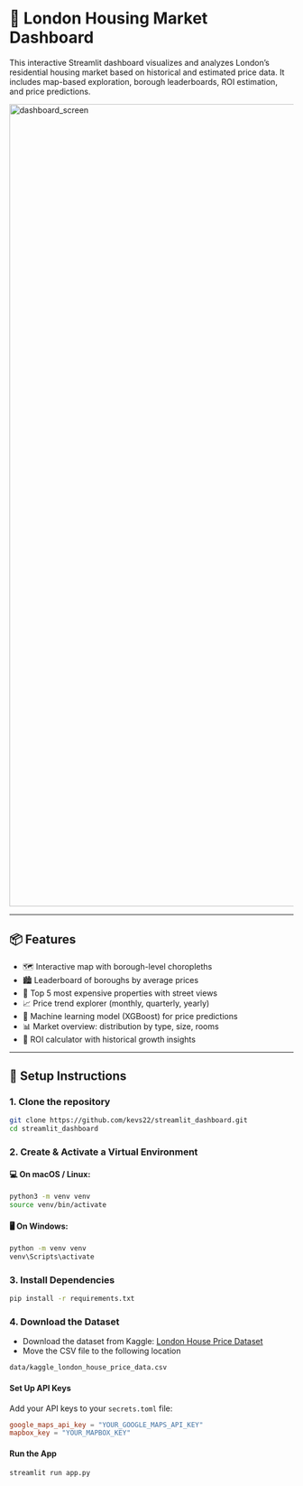 # 🏡 London Housing Market Dashboard

This interactive Streamlit dashboard visualizes and analyzes London’s residential housing market based on historical and estimated price data. It includes map-based exploration, borough leaderboards, ROI estimation, and price predictions.

<img width="1422" alt="dashboard_screen" src="https://github.com/user-attachments/assets/16b28eb4-49ba-4fca-8fd3-9094d70f5c4a" />

---

## 📦 Features

- 🗺️ Interactive map with borough-level choropleths
- 🏙️ Leaderboard of boroughs by average prices
- 🏡 Top 5 most expensive properties with street views
- 📈 Price trend explorer (monthly, quarterly, yearly)
- 🤖 Machine learning model (XGBoost) for price predictions
- 📊 Market overview: distribution by type, size, rooms
- 🧮 ROI calculator with historical growth insights

---

## 🔧 Setup Instructions

### 1. **Clone the repository**
```bash
git clone https://github.com/kevs22/streamlit_dashboard.git
cd streamlit_dashboard
```
### 2. Create & Activate a Virtual Environment

#### 💻 On macOS / Linux:
```bash
python3 -m venv venv
source venv/bin/activate
```
#### 🖥️ On Windows:
```bash
python -m venv venv
venv\Scripts\activate
```

### 3. Install Dependencies
```bash
pip install -r requirements.txt
```
### 4. Download the Dataset
- Download the dataset from Kaggle: [London House Price Dataset](https://www.kaggle.com/datasets/jakewright/house-price-data)
- Move the CSV file to the following location
```bash
data/kaggle_london_house_price_data.csv
```

#### Set Up API Keys
Add your API keys to your `secrets.toml` file:

```toml
google_maps_api_key = "YOUR_GOOGLE_MAPS_API_KEY"
mapbox_key = "YOUR_MAPBOX_KEY"
```

#### Run the App
```bash
streamlit run app.py
```






